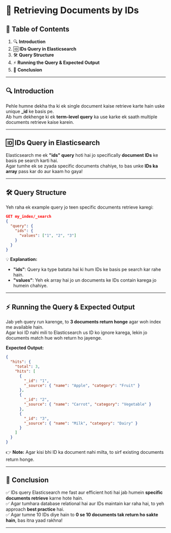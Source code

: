 # 📌 Retrieving Documents by IDs  

## 📖 Table of Contents  
1. 🔍 **Introduction**  
2. 🆔 **IDs Query in Elasticsearch**  
3. 🛠 **Query Structure**  
4. ⚡ **Running the Query & Expected Output**  
5. 🏁 **Conclusion**  

---

## 🔍 **Introduction**  
Pehle humne dekha tha ki ek single document kaise retrieve karte hain uske unique **_id** ke basis pe.  
Ab hum dekhenge ki ek **term-level query** ka use karke ek saath multiple documents retrieve kaise karein.  

---

## 🆔 **IDs Query in Elasticsearch**  
Elasticsearch me ek **"ids" query** hoti hai jo specifically **document IDs** ke basis pe search karti hai.  
Agar tumhe ek se zyada specific documents chahiye, to bas unke **IDs ka array** pass kar do aur kaam ho gaya!  

---

## 🛠 **Query Structure**  
Yeh raha ek example query jo teen specific documents retrieve karegi:

```json
GET my_index/_search
{
  "query": {
    "ids": {
      "values": ["1", "2", "3"]
    }
  }
}
```
💡 **Explanation:**  
- **"ids"**: Query ka type batata hai ki hum IDs ke basis pe search kar rahe hain.  
- **"values"**: Yeh ek array hai jo un documents ke IDs contain karega jo humein chahiye.  

---

## ⚡ **Running the Query & Expected Output**  
Jab yeh query run karenge, to **3 documents return honge** agar woh index me available hain.  
Agar koi ID nahi mili to Elasticsearch us ID ko ignore karega, lekin jo documents match hue woh return ho jayenge.

**Expected Output:**
```json
{
  "hits": {
    "total": 3,
    "hits": [
      {
        "_id": "1",
        "_source": { "name": "Apple", "category": "Fruit" }
      },
      {
        "_id": "2",
        "_source": { "name": "Carrot", "category": "Vegetable" }
      },
      {
        "_id": "3",
        "_source": { "name": "Milk", "category": "Dairy" }
      }
    ]
  }
}
```
👉 **Note:** Agar kisi bhi ID ka document nahi milta, to sirf existing documents return honge.  

---

## 🏁 **Conclusion**  
✅ IDs query Elasticsearch me fast aur efficient hoti hai jab humein **specific documents retrieve** karne hote hain.  
✅ Agar tumhara database relational hai aur IDs maintain kar raha hai, to yeh approach **best practice** hai.  
✅ Agar tumne 10 IDs diye hain to **0 se 10 documents tak return ho sakte hain**, bas itna yaad rakhna!  

---

